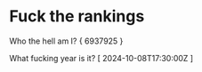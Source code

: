 # Fuck the rankings

Who the hell am I?
{ 6937925 }

What fucking year is it?
[ 2024-10-08T17:30:00Z ]
